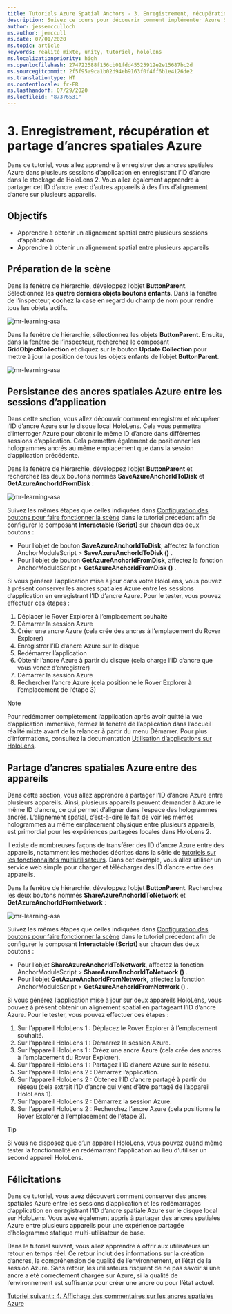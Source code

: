 ```yaml
---
title: Tutoriels Azure Spatial Anchors - 3. Enregistrement, récupération et partage d’ancres spatiales Azure
description: Suivez ce cours pour découvrir comment implémenter Azure Spatial Anchors dans une application de réalité mixte.
author: jessemcculloch
ms.author: jemccull
ms.date: 07/01/2020
ms.topic: article
keywords: réalité mixte, unity, tutoriel, hololens
ms.localizationpriority: high
ms.openlocfilehash: 274722588f156cb01fdd45525912e2e15687bc2d
ms.sourcegitcommit: 2f5f95a9ca1b02d94eb9163f0f4ff6b1e4126de2
ms.translationtype: HT
ms.contentlocale: fr-FR
ms.lasthandoff: 07/29/2020
ms.locfileid: "87376531"
---
```

# <a name="3-saving-retrieving-and-sharing-azure-spatial-anchors"></a>3. Enregistrement, récupération et partage d’ancres spatiales Azure

Dans ce tutoriel, vous allez apprendre à enregistrer des ancres spatiales Azure dans plusieurs sessions d’application en enregistrant l’ID d’ancre dans le stockage de HoloLens 2. Vous allez également apprendre à partager cet ID d’ancre avec d’autres appareils à des fins d’alignement d’ancre sur plusieurs appareils.

## <a name="objectives"></a>Objectifs

* Apprendre à obtenir un alignement spatial entre plusieurs sessions d’application
* Apprendre à obtenir un alignement spatial entre plusieurs appareils

## <a name="preparing-the-scene"></a>Préparation de la scène

Dans la fenêtre de hiérarchie, développez l’objet **ButtonParent**. Sélectionnez les **quatre derniers objets boutons enfants**. Dans la fenêtre de l’inspecteur, **cochez** la case en regard du champ de nom pour rendre tous les objets actifs.

![mr-learning-asa](images/mr-learning-asa/asa-03-section1-step1-1.png)

Dans la fenêtre de hiérarchie, sélectionnez les objets **ButtonParent**. Ensuite, dans la fenêtre de l’inspecteur, recherchez le composant **GridObjectCollection** et cliquez sur le bouton **Update Collection** pour mettre à jour la position de tous les objets enfants de l’objet **ButtonParent**.

![mr-learning-asa](images/mr-learning-asa/asa-03-section1-step1-2.png)

## <a name="persisting-azure-spatial-anchors-between-app-sessions"></a>Persistance des ancres spatiales Azure entre les sessions d’application

Dans cette section, vous allez découvrir comment enregistrer et récupérer l’ID d’ancre Azure sur le disque local HoloLens. Cela vous permettra d’interroger Azure pour obtenir le même ID d’ancre dans différentes sessions d’application. Cela permettra également de positionner les hologrammes ancrés au même emplacement que dans la session d’application précédente.

Dans la fenêtre de hiérarchie, développez l’objet **ButtonParent** et recherchez les deux boutons nommés **SaveAzureAnchorIdToDisk** et **GetAzureAnchorIdFromDisk** :

![mr-learning-asa](images/mr-learning-asa/asa-03-section2-step1-1.png)

Suivez les mêmes étapes que celles indiquées dans [Configuration des boutons pour faire fonctionner la scène](mr-learning-asa-02.md#configuring-the-buttons-to-operate-the-scene) dans le tutoriel précédent afin de configurer le composant **Interactable (Script)** sur chacun des deux boutons :

* Pour l’objet de bouton **SaveAzureAnchorIdToDisk**, affectez la fonction AnchorModuleScript > **SaveAzureAnchorIdToDisk ()** .
* Pour l’objet de bouton **GetAzureAnchorIdFromDisk**, affectez la fonction AnchorModuleScript > **GetAzureAnchorIdFromDisk ()** .

Si vous générez l’application mise à jour dans votre HoloLens, vous pouvez à présent conserver les ancres spatiales Azure entre les sessions d’application en enregistrant l’ID d’ancre Azure. Pour le tester, vous pouvez effectuer ces étapes :

1. Déplacer le Rover Explorer à l’emplacement souhaité
2. Démarrer la session Azure
3. Créer une ancre Azure (cela crée des ancres à l’emplacement du Rover Explorer)
4. Enregistrer l’ID d’ancre Azure sur le disque
5. Redémarrer l’application
6. Obtenir l’ancre Azure à partir du disque (cela charge l’ID d’ancre que vous venez d’enregistrer)
7. Démarrer la session Azure
8. Rechercher l’ancre Azure (cela positionne le Rover Explorer à l’emplacement de l’étape 3)

> [!NOTE]
> Pour redémarrer complètement l’application après avoir quitté la vue d’application immersive, fermez la fenêtre de l’application dans l’accueil réalité mixte avant de la relancer à partir du menu Démarrer. Pour plus d’informations, consultez la documentation [Utilisation d’applications sur HoloLens](https://docs.microsoft.com/hololens/holographic-home#using-apps-on-hololens).

## <a name="sharing-azure-spatial-anchors-between-devices"></a>Partage d’ancres spatiales Azure entre des appareils

Dans cette section, vous allez apprendre à partager l’ID d’ancre Azure entre plusieurs appareils. Ainsi, plusieurs appareils peuvent demander à Azure le même ID d’ancre, ce qui permet d’aligner dans l’espace des hologrammes ancrés. L’alignement spatial, c’est-à-dire le fait de voir les mêmes hologrammes au même emplacement physique entre plusieurs appareils, est primordial pour les expériences partagées locales dans HoloLens 2.

Il existe de nombreuses façons de transférer des ID d’ancre Azure entre des appareils, notamment les méthodes décrites dans la série de [tutoriels sur les fonctionnalités multiutilisateurs](mr-learning-sharing-02.md). Dans cet exemple, vous allez utiliser un service web simple pour charger et télécharger des ID d’ancre entre des appareils.

Dans la fenêtre de hiérarchie, développez l’objet **ButtonParent**.   Recherchez les deux boutons nommés **ShareAzureAnchorIdToNetwork** et **GetAzureAnchorIdFromNetwork** :

![mr-learning-asa](images/mr-learning-asa/asa-03-section3-step1-1.png)

Suivez les mêmes étapes que celles indiquées dans [Configuration des boutons pour faire fonctionner la scène](mr-learning-asa-02.md#configuring-the-buttons-to-operate-the-scene) dans le tutoriel précédent afin de configurer le composant **Interactable (Script)** sur chacun des deux boutons :

* Pour l’objet **ShareAzureAnchorIdToNetwork**, affectez la fonction AnchorModuleScript > **ShareAzureAnchorIdToNetwork ()** .
* Pour l’objet **GetAzureAnchorIdFromNetwork**, affectez la fonction AnchorModuleScript > **GetAzureAnchorIdFromNetwork ()** .

Si vous générez l’application mise à jour sur deux appareils HoloLens, vous pouvez à présent obtenir un alignement spatial en partageant l’ID d’ancre Azure. Pour le tester, vous pouvez effectuer ces étapes :

1. Sur l’appareil HoloLens 1 : Déplacez le Rover Explorer à l’emplacement souhaité.
2. Sur l’appareil HoloLens 1 : Démarrez la session Azure.
3. Sur l’appareil HoloLens 1 : Créez une ancre Azure (cela crée des ancres à l’emplacement du Rover Explorer).
4. Sur l’appareil HoloLens 1 : Partagez l’ID d’ancre Azure sur le réseau.
5. Sur l’appareil HoloLens 2 : Démarrez l’application.
6. Sur l’appareil HoloLens 2 : Obtenez l’ID d’ancre partagé à partir du réseau (cela extrait l’ID d’ancre qui vient d’être partagé de l’appareil HoloLens 1).
7. Sur l’appareil HoloLens 2 : Démarrez la session Azure.
8. Sur l’appareil HoloLens 2 : Recherchez l’ancre Azure (cela positionne le Rover Explorer à l’emplacement de l’étape 3).

> [!TIP]
> Si vous ne disposez que d’un appareil HoloLens, vous pouvez quand même tester la fonctionnalité en redémarrant l’application au lieu d’utiliser un second appareil HoloLens.

## <a name="congratulations"></a>Félicitations

Dans ce tutoriel, vous avez découvert comment conserver des ancres spatiales Azure entre les sessions d’application et les redémarrages d’application en enregistrant l’ID d’ancre spatiale Azure sur le disque local sur HoloLens. Vous avez également appris à partager des ancres spatiales Azure entre plusieurs appareils pour une expérience partagée d’hologramme statique multi-utilisateur de base.

Dans le tutoriel suivant, vous allez apprendre à offrir aux utilisateurs un retour en temps réel. Ce retour inclut des informations sur la création d’ancres, la compréhension de qualité de l’environnement, et l’état de la session Azure. Sans retour, les utilisateurs risquent de ne pas savoir si une ancre a été correctement chargée sur Azure, si la qualité de l’environnement est suffisante pour créer une ancre ou pour l’état actuel.

[Tutoriel suivant : 4. Affichage des commentaires sur les ancres spatiales Azure](mr-learning-asa-04.md)
